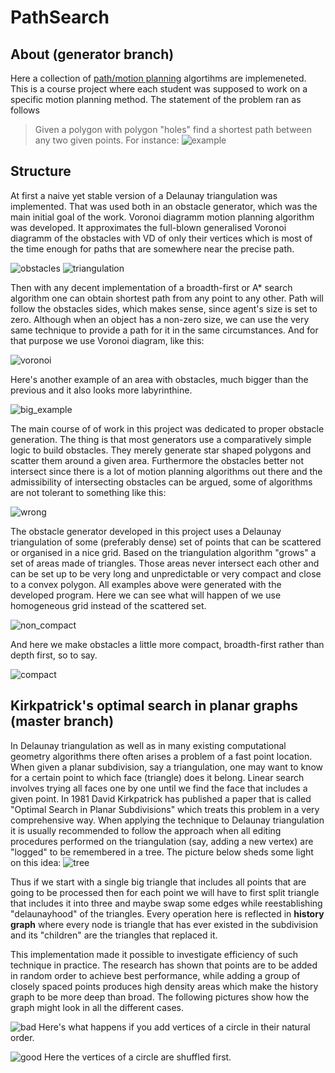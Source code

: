 # PathSearch

## About (generator branch)
Here a collection of [path/motion planning](https://en.wikipedia.org/wiki/Motion_planning) algortihms are implemeneted. This is a course project where each student was supposed to work on a specific motion planning method. The statement of the problem ran as follows

> Given a polygon with polygon "holes" find a shortest path between any two given points.
> For instance:
![example](/example.png)

## Structure
At first a naive yet stable version of a Delaunay triangulation was implemented. That was used both in an obstacle generator, which was the main initial goal of the work. Voronoi diagramm motion planning algorithm was developed. It approximates the full-blown generalised Voronoi diagramm of the obstacles with VD of only their vertices which is most of the time enough for paths that are somewhere near the precise path.

![obstacles](/obstacles.png) ![triangulation](/triangulation_path.png)

Then with any decent implementation of a broadth-first or A\* search algorithm one can obtain shortest path from any point to any other. Path will follow the obstacles sides, which makes sense, since agent's size is set to zero. 
Although when an object has a non-zero size, we can use the very same technique to provide a path for it in the same circumstances. And for that purpose we use Voronoi diagram, like this:

![voronoi](/path_voronoi.png)

Here's another example of an area with obstacles, much bigger than the previous and it also looks more labyrinthine.

![big_example](/big_example.png)

The main course of of work in this project was dedicated to proper obstacle generation. The thing is that most generators use a comparatively simple logic to build obstacles. They merely generate star shaped polygons and scatter them around a given area. Furthermore the obstacles better not intersect since there is a lot of motion planning algorithms out there and the admissibility of intersecting obstacles can be argued, some of algorithms are not tolerant to something like this:

![wrong](/wrong.png)

The obstacle generator developed in this project uses a Delaunay triangulation of some (preferably dense) set of points that can be scattered or organised in a nice grid. Based on the triangulation algorithm "grows" a set of areas made of triangles. Those areas never intersect each other and can be set up to be very long and unpredictable or very compact and close to a convex polygon. All examples above were generated with the developed program. 
Here we can see what will happen of we use homogeneous grid instead of the scattered set.

![non_compact](non_compact_grid.png)

And here we make obstacles a little more compact, broadth-first rather than depth first, so to say.

![compact](/compact_grid.png)

## Kirkpatrick's optimal search in planar graphs (master branch)
In Delaunay triangulation as well as in many existing computational geometry algorithms there often arises a problem of a fast point location. When given a planar subdivision, say a triangulation, one may want to know for a certain point to which face (triangle) does it belong. Linear search involves trying all faces one by one until we find the face that includes a given point.
In 1981 David Kirkpatrick has published a paper that is called "Optimal Search in Planar Subdivisions" which treats this problem in a very comprehensive way. When applying the technique to Delaunay triangulation it is usually recommended to follow the approach when all editing procedures performed on the triangulation (say, adding a new vertex) are "logged" to be remembered in a tree. The picture below sheds some light on this idea:
![tree](/граф.png)

Thus if we start with a single big triangle that includes all points that are going to be processed then for each point we will have to first split triangle that includes it into three and maybe swap some edges while reestablishing "delaunayhood" of the triangles. Every operation here is reflected in **history graph** where every node is triangle that has ever existed in the subdivision and its "children" are the triangles that replaced it. 

This implementation made it possible to investigate efficiency of such technique in practice. The research has shown that points are to be added in random order to achieve best performance, while adding a group of closely spaced points produces high density areas which make the history graph to be more deep than broad. The following pictures show how the graph might look in all the different cases.

![bad](/deep_graph.jpg)
Here's what happens if you add vertices of a circle in their natural order.

![good](/good_graph.jpg)
Here the vertices of a circle are shuffled first.
